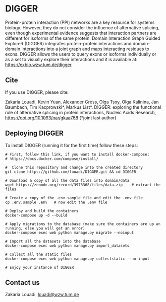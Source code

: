 # DIGGER

Protein-protein interaction (PPI) networks are a key resource for systems biology. However, they do not consider the influence of alternative splicing, even though experimental evidence suggests that interaction partners are different for isoforms of the same protein. Domain Interaction Graph Guided ExploreR (DIGGER) integrates protein-protein interactions and domain-domain interactions into a joint graph and maps interacting residues to exons. DIGGER allows the users to query exons or isoforms individually or as a set to visually explore their interactions and it is available at: https://exbio.wzw.tum.de/digger

## Cite

If you use DIGGER, please cite:


Zakaria Louadi, Kevin Yuan, Alexander Gress, Olga Tsoy, Olga Kalinina, Jan Baumbach, Tim Kacprowski*, Markus List*. DIGGER: exploring the functional role of alternative splicing in protein interactions, Nucleic Acids Research, https://doi.org/10.1093/nar/gkaa768  (*joint last author)


## Deploying DIGGER
To install DIGGER (running it for the first time) follow these steps:
```shell script
# First, follow this link, if you want to install docker-compose: 
# https://docs.docker.com/compose/install/

#  Clone this repository and change into the created directory
git clone https://github.com/louadi/DIGGER.git && cd DIGGER

# Download a copy of all the data files into domain/data
wget https://zenodo.org/record/3973368/files/data.zip    # extract the files

# Create a copy of the .env.sample file and edit the .env file
cp .env.sample .env   # now edit the .env file 

# Deploy and build the containers
docker-compose up -d --build

# Apply migrations to the database (make sure the containers are up an running, else you will get an error)
docker-compose exec web python manage.py migrate --noinput 

# Import all the datasets into the database
docker-compose exec web python manage.py import_datasets

# Collect all the static files
docker-compose exec web python manage.py collectstatic --no-input

# Enjoy your instance of DIGGER

```


## Contact us
Zakaria Louadi: louadi@wzw.tum.de
